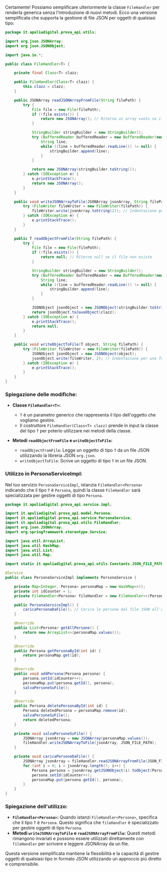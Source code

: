 Certamente! Possiamo semplificare ulteriormente la classe `FileHandler` per renderla generica senza l'introduzione di nuovi metodi. Ecco una versione semplificata che supporta la gestione di file JSON per oggetti di qualsiasi tipo:

```java
package it.apuliadigital.prova_api.utils;

import org.json.JSONArray;
import org.json.JSONObject;

import java.io.*;

public class FileHandler<T> {

    private final Class<T> clazz;

    public FileHandler(Class<T> clazz) {
        this.clazz = clazz;
    }

    public JSONArray readJSONArrayFromFile(String filePath) {
        try {
            File file = new File(filePath);
            if (!file.exists()) {
                return new JSONArray(); // Ritorna un array vuoto se il file non esiste
            }

            StringBuilder stringBuilder = new StringBuilder();
            try (BufferedReader bufferedReader = new BufferedReader(new FileReader(file))) {
                String line;
                while ((line = bufferedReader.readLine()) != null) {
                    stringBuilder.append(line);
                }
            }

            return new JSONArray(stringBuilder.toString());
        } catch (IOException e) {
            e.printStackTrace();
            return new JSONArray();
        }
    }

    public void writeJSONArrayToFile(JSONArray jsonArray, String filePath) {
        try (FileWriter fileWriter = new FileWriter(filePath)) {
            fileWriter.write(jsonArray.toString(2)); // Indentazione per una formattazione più leggibile
        } catch (IOException e) {
            e.printStackTrace();
        }
    }

    public T readObjectFromFile(String filePath) {
        try {
            File file = new File(filePath);
            if (!file.exists()) {
                return null; // Ritorna null se il file non esiste
            }

            StringBuilder stringBuilder = new StringBuilder();
            try (BufferedReader bufferedReader = new BufferedReader(new FileReader(file))) {
                String line;
                while ((line = bufferedReader.readLine()) != null) {
                    stringBuilder.append(line);
                }
            }

            JSONObject jsonObject = new JSONObject(stringBuilder.toString());
            return jsonObject.toJavaObject(clazz);
        } catch (IOException e) {
            e.printStackTrace();
            return null;
        }
    }

    public void writeObjectToFile(T object, String filePath) {
        try (FileWriter fileWriter = new FileWriter(filePath)) {
            JSONObject jsonObject = new JSONObject(object);
            jsonObject.write(fileWriter, 2); // Indentazione per una formattazione più leggibile
        } catch (IOException e) {
            e.printStackTrace();
        }
    }
}
```

### Spiegazione delle modifiche:

- **Classe `FileHandler<T>`:**
  - `T` è un parametro generico che rappresenta il tipo dell'oggetto che vogliamo gestire.
  - Il costruttore `FileHandler(Class<T> clazz)` prende in input la classe del tipo `T` per poterlo utilizzare nei metodi della classe.

- **Metodi `readObjectFromFile` e `writeObjectToFile`:**
  - `readObjectFromFile`: Legge un oggetto di tipo `T` da un file JSON utilizzando la libreria JSON `org.json`.
  - `writeObjectToFile`: Scrive un oggetto di tipo `T` in un file JSON.

### Utilizzo in PersonaServiceImpl:

Nel tuo servizio `PersonaServiceImpl`, istanzia `FileHandler<Persona>` indicando che il tipo `T` è `Persona`, quindi la classe `FileHandler` sarà specializzata per gestire oggetti di tipo `Persona`.

```java
package it.apuliadigital.prova_api.service.impl;

import it.apuliadigital.prova_api.model.Persona;
import it.apuliadigital.prova_api.service.PersonaService;
import it.apuliadigital.prova_api.utils.FileHandler;
import org.json.JSONArray;
import org.springframework.stereotype.Service;

import java.util.ArrayList;
import java.util.HashMap;
import java.util.List;
import java.util.Map;

import static it.apuliadigital.prova_api.utils.Constants.JSON_FILE_PATH;

@Service
public class PersonaServiceImpl implements PersonaService {

    private Map<Integer, Persona> personaMap = new HashMap<>();
    private int idCounter = 1;
    private FileHandler<Persona> fileHandler = new FileHandler<>(Persona.class);

    public PersonaServiceImpl() {
        caricaPersoneDaFile(); // Carica le persone dal file JSON all'avvio
    }

    @Override
    public List<Persona> getAllPersone() {
        return new ArrayList<>(personaMap.values());
    }

    @Override
    public Persona getPersonaById(int id) {
        return personaMap.get(id);
    }

    @Override
    public void addPersona(Persona persona) {
        persona.setId(idCounter++);
        personaMap.put(persona.getId(), persona);
        salvaPersoneSuFile();
    }

    @Override
    public Persona deletePersonaById(int id) {
        Persona deletedPersona = personaMap.remove(id);
        salvaPersoneSuFile();
        return deletedPersona;
    }

    private void salvaPersoneSuFile() {
        JSONArray jsonArray = new JSONArray(personaMap.values());
        fileHandler.writeJSONArrayToFile(jsonArray, JSON_FILE_PATH);
    }

    private void caricaPersoneDaFile() {
        JSONArray jsonArray = fileHandler.readJSONArrayFromFile(JSON_FILE_PATH);
        for (int i = 0; i < jsonArray.length(); i++) {
            Persona persona = jsonArray.getJSONObject(i).toObject(Persona.class);
            persona.setId(idCounter++);
            personaMap.put(persona.getId(), persona);
        }
    }
}
```

### Spiegazione dell'utilizzo:

- **`FileHandler<Persona>`:** Quando istanzi `FileHandler<Persona>`, specifica che il tipo `T` è `Persona`. Questo significa che `fileHandler` è specializzato per gestire oggetti di tipo `Persona`.
- **Metodi `writeJSONArrayToFile` e `readJSONArrayFromFile`:** Questi metodi rimangono invariati e possono essere utilizzati direttamente con `fileHandler` per scrivere e leggere JSONArray da un file.

Questa versione semplificata mantiene la flessibilità e la capacità di gestire oggetti di qualsiasi tipo in formato JSON utilizzando un approccio più diretto e comprensibile.